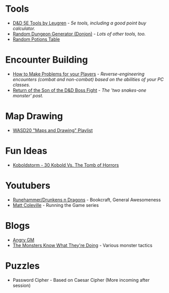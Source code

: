 # Tools

* [D&D 5E Tools by Leugren](http://1-dot-encounter-planner.appspot.com/) - *5e tools, including a good point buy calculator.*
* [Random Dungeon Generator (Donjon)](http://donjon.bin.sh/5e/dungeon/) - *Lots of other tools, too.*
* [Random Potions Table](https://www.reddit.com/r/DnDBehindTheScreen/comments/4btnkc/random_potions_table/)

# Encounter Building

* [How to Make Problems for your Players](https://www.reddit.com/r/DnDBehindTheScreen/comments/87qx5j/how_to_make_problems_for_your_players_one_method/) - *Reverse-engineering encounters (combat and non-combat) based on the abilities of your PC classes.*
* [Return of the Son of the D&D Boss Fight](http://theangrygm.com/return-of-the-son-of-the-dd-boss-fight-now-in-5e/) - *The 'two snakes-one monster' post.*

# Map Drawing

* [WASD20 "Maps and Drawing" Playlist](https://www.youtube.com/watch?v=p1eo-SzLCcY&list=PLq8DIL0O-i-moL-cNFcTEgEVfIIfgSNO9)

# Fun Ideas

* [Koboldstorm - 30 Kobold Vs. The Tomb of Horrors](https://www.reddit.com/r/dndnext/comments/88igxe/koboldstorm_30_kobold_vs_the_tomb_of_horrors/)

# Youtubers

* [Runehammer/Drunkens n Dragons](https://www.youtube.com/channel/UCCh5vto8JFstb9Sma9zV25g) - Bookcraft, General Awesomeness
* [Matt Coleville](https://www.youtube.com/user/mcolville) - Running the Game series

# Blogs

* [Angry GM](http://theangrygm.com/)
* [The Monsters Know What They're Doing](http://themonstersknow.com/) - Various monster tactics

# Puzzles

* Password Cipher - Based on Caesar Cipher (More incoming after session)